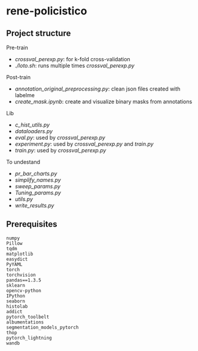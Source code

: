 # rene-policistico

## Project structure
Pre-train
- *crossval_perexp.py*: for k-fold cross-validation
- *./loto.sh*: runs multiple times *crossval_perexp.py*

Post-train
- *annotation_original_preprocessing.py*: clean json files created with labelme
- *create_mask.ipynb*: create and visualize binary masks from annotations

Lib
- *c_hist_utils.py*
- *dataloaders.py*
- *eval.py*: used by *crossval_perexp.py*
- *experiment.py*: used by *crossval_perexp.py* and *train.py*
- *train.py*: used by *crossval_perexp.py*

To undestand
- *pr_bar_charts.py*
- *simplify_names.py*
- *sweep_params.py*
- *Tuning_params.py*
- *utils.py*
- *write_results.py*

## Prerequisites
```
numpy
Pillow
tqdm
matplotlib
easydict
PyYAML
torch
torchvision
pandas==1.3.5
sklearn
opencv-python
IPython
seaborn
histolab
addict
pytorch_toolbelt
albumentations
segmentation_models_pytorch
thop
pytorch_lightning
wandb
```
